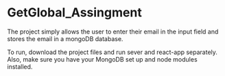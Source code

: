 # GetGlobal_Assingment

The project simply allows the user to enter their email in the input field and stores the email in a mongoDB database.

To run, download the project files and run sever and react-app separately. Also, make sure you have your MongoDB set up and node modules installed.
